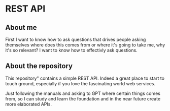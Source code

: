 # REST API

## About me

First I want to know how to ask questions that drives people asking themselves where does this comes from or where it's going to take me, why it's so relevant?  I want to know how to effectivly ask questions.

## About the repository

This repository" contains a simple REST API. Indeed a great place to start to touch ground, especially if you love the fascinating world web services.

Just following the manuals and asking to GPT where certain things comes from, so I can study and learn the foundation and in the near future create more elaborated APIs.
